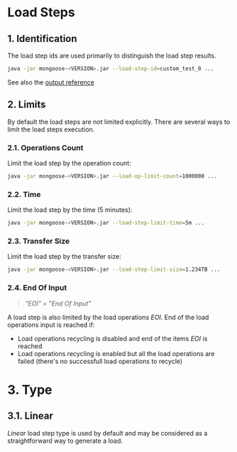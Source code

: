 # Load Steps

## 1. Identification

The load step ids are used primarily to distinguish the load step results.
```bash
java -jar mongoose-<VERSION>.jar --load-step-id=custom_test_0 ...
```

See also the [output reference](../../../interfaces/output#111-load-step-id)

## 2. Limits

By default the load steps are not limited explicitly. There are several ways to limit the load steps execution.

### 2.1. Operations Count

Limit the load step by the operation count:
```bash
java -jar mongoose-<VERSION>.jar --load-op-limit-count=1000000 ...
```

### 2.2. Time

Limit the load step by the time (5 minutes):
```bash
java -jar mongoose-<VERSION>.jar --load-step-limit-time=5m ...
```

### 2.3. Transfer Size

Limit the load step by the transfer size:
```bash
java -jar mongoose-<VERSION>.jar --load-step-limit-size=1.234TB ...
```

### 2.4. End Of Input

> *"EOI" = "End Of Input"*

A load step is also limited by the load operations *EOI*. End of the load operations input is reached if:
* Load operations recycling is disabled and end of the items *EOI* is reached
* Load operations recycling is enabled but all the load operations are failed (there's no successfull load operations to
  recycle)

# 3. Type

## 3.1. Linear

*Linear* load step type is used by default and may be considered as a straightforward way to generate a load.
